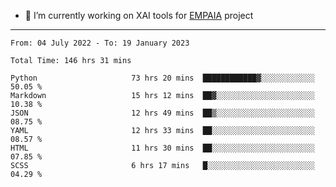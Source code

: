 - 🔭 I’m currently working on XAI tools for [EMPAIA](https://en.empaia.org/) project

---

<!--START_SECTION:waka-->

```text
From: 04 July 2022 - To: 19 January 2023

Total Time: 146 hrs 31 mins

Python                     73 hrs 20 mins  ████████████▓░░░░░░░░░░░░   50.05 %
Markdown                   15 hrs 12 mins  ██▓░░░░░░░░░░░░░░░░░░░░░░   10.38 %
JSON                       12 hrs 49 mins  ██▒░░░░░░░░░░░░░░░░░░░░░░   08.75 %
YAML                       12 hrs 33 mins  ██░░░░░░░░░░░░░░░░░░░░░░░   08.57 %
HTML                       11 hrs 30 mins  ██░░░░░░░░░░░░░░░░░░░░░░░   07.85 %
SCSS                       6 hrs 17 mins   █░░░░░░░░░░░░░░░░░░░░░░░░   04.29 %
```

<!--END_SECTION:waka-->
